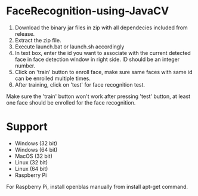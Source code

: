 # FaceRecognition-using-JavaCV

1. Download the binary jar files in zip with all dependecies included from release.
2. Extract the zip file.
3. Execute launch.bat or launch.sh accordingly
4. In text box, enter the id you want to associate with the current detected face in face detection window in right side. ID should be an integer number.
5. Click on 'train' button to enroll face, make sure same faces with same id can be enrolled multiple times.
6. After training, click on 'test' for face recognition test.

Make sure the 'train' button won't work after pressing 'test' button, at least one face should be enrolled for the face recognition.

# Support

* Windows (32 bit)
* Windows (64 bit)
* MacOS (32 bit)
* Linux (32 bit)
* Linux (64 bit)
* Raspberry Pi 

For Raspberry Pi, install openblas manually from install apt-get command.

